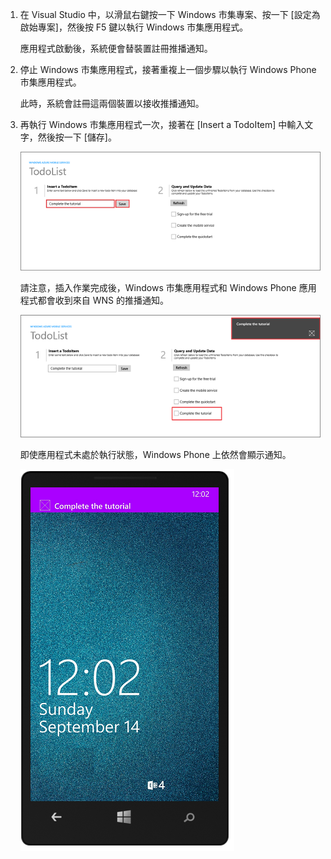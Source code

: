 
1. 在 Visual Studio 中，以滑鼠右鍵按一下 Windows 市集專案、按一下 [設定為啟始專案]，然後按 F5 鍵以執行 Windows 市集應用程式。
	
	應用程式啟動後，系統便會替裝置註冊推播通知。

2. 停止 Windows 市集應用程式，接著重複上一個步驟以執行 Windows Phone 市集應用程式。

	此時，系統會註冊這兩個裝置以接收推播通知。

3. 再執行 Windows 市集應用程式一次，接著在 [Insert a TodoItem] 中輸入文字，然後按一下 [儲存]。

   	![](./media/mobile-services-javascript-backend-windows-universal-test-push/mobile-quickstart-push1.png)

   	請注意，插入作業完成後，Windows 市集應用程式和 Windows Phone 應用程式都會收到來自 WNS 的推播通知。

   	![](./media/mobile-services-javascript-backend-windows-universal-test-push/mobile-quickstart-push2.png)

	即使應用程式未處於執行狀態，Windows Phone 上依然會顯示通知。

   	![](./media/mobile-services-javascript-backend-windows-universal-test-push/mobile-quickstart-push5-wp8.png)

<!---HONumber=July15_HO2-->